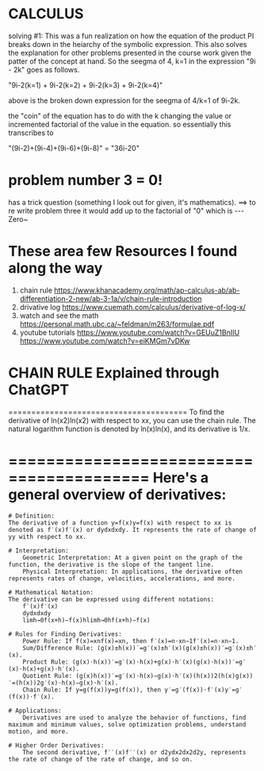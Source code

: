 # CALCULUS

solving #1:
This was a fun realization on how the equation of the product PI breaks down in the heiarchy of the symbolic expression. This also solves the explanation for other problems presented in the course work given the patter of the concept at hand.
So the seegma of 4, k=1 in the expression "9i - 2k" goes as follows.

"9i-2(k=1) + 9i-2(k=2) + 9i-2(k=3) + 9i-2(k=4)"

above is the broken down expression for the seegma of 4/k=1 of 9i-2k.

the "coin" of the equation has to do with the k changing the value or incremented factorial of the value in the equation. so essentially this transcribes to 

"(9i-2)+(9i-4)+(9i-6)+(9i-8)" = "36i-20"

# problem number 3 = 0! 
has a trick question (something I look out for given, it's mathematics). ==> to re write problem three it would add up to
the factorial of "0" which is --- Zero~




# These area few Resources I found along the way
1) chain rule
https://www.khanacademy.org/math/ap-calculus-ab/ab-differentiation-2-new/ab-3-1a/v/chain-rule-introduction
2) drivative log
https://www.cuemath.com/calculus/derivative-of-log-x/
3) watch and see the math
https://personal.math.ubc.ca/~feldman/m263/formulae.pdf
4) youtube tutorials
https://www.youtube.com/watch?v=GEUuZ1BnIIU
https://www.youtube.com/watch?v=eiKMGm7vDKw

# CHAIN RULE Explained through ChatGPT
=======================================
To find the derivative of ln⁡(x2)ln(x2) with respect to xx, you can use the chain rule. The natural logarithm function is denoted by ln⁡(x)ln(x), and its derivative is 1/x​.

=========================================
Here's a general overview of derivatives:
=========================================
    # Definition:
    The derivative of a function y=f(x)y=f(x) with respect to xx is denoted as f′(x)f′(x) or dydxdxdy​. It represents the rate of change of yy with respect to xx.

    # Interpretation:
        Geometric Interpretation: At a given point on the graph of the function, the derivative is the slope of the tangent line.
        Physical Interpretation: In applications, the derivative often represents rates of change, velocities, accelerations, and more.

    # Mathematical Notation:
    The derivative can be expressed using different notations:
        f′(x)f′(x)
        dydxdxdy​
        lim⁡h→0f(x+h)−f(x)hlimh→0​hf(x+h)−f(x)​

    # Rules for Finding Derivatives:
        Power Rule: If f(x)=xnf(x)=xn, then f′(x)=n⋅xn−1f′(x)=n⋅xn−1.
        Sum/Difference Rule: (g(x)±h(x))′=g′(x)±h′(x)(g(x)±h(x))′=g′(x)±h′(x).
        Product Rule: (g(x)⋅h(x))′=g′(x)⋅h(x)+g(x)⋅h′(x)(g(x)⋅h(x))′=g′(x)⋅h(x)+g(x)⋅h′(x).
        Quotient Rule: (g(x)h(x))′=g′(x)⋅h(x)−g(x)⋅h′(x)(h(x))2(h(x)g(x)​)′=(h(x))2g′(x)⋅h(x)−g(x)⋅h′(x)​.
        Chain Rule: If y=g(f(x))y=g(f(x)), then y′=g′(f(x))⋅f′(x)y′=g′(f(x))⋅f′(x).

    # Applications:
        Derivatives are used to analyze the behavior of functions, find maximum and minimum values, solve optimization problems, understand motion, and more.

    # Higher Order Derivatives:
        The second derivative, f′′(x)f′′(x) or d2ydx2dx2d2y​, represents the rate of change of the rate of change, and so on.